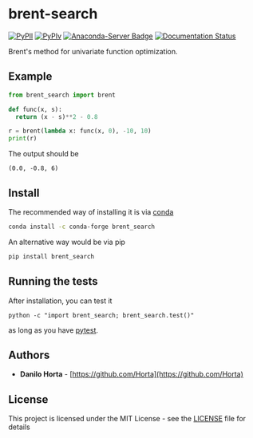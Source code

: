 # brent-search

[![PyPIl](https://img.shields.io/pypi/l/brent-search.svg?style=flat-square)](https://pypi.python.org/pypi/brent-search/)
[![PyPIv](https://img.shields.io/pypi/v/brent-search.svg?style=flat-square)](https://pypi.python.org/pypi/brent-search/)
[![Anaconda-Server Badge](https://anaconda.org/conda-forge/brent_search/badges/version.svg)](https://anaconda.org/conda_forge/brent-search)
[![Documentation Status](https://readthedocs.org/projects/brent-search/badge/?style=flat-square&version=latest)](http://brent-search.readthedocs.io/en/latest/?badge=latest)

Brent's method for univariate function optimization.

## Example

```python
from brent_search import brent

def func(x, s):
  return (x - s)**2 - 0.8

r = brent(lambda x: func(x, 0), -10, 10)
print(r)
```
The output should be
```
(0.0, -0.8, 6)
```

## Install

The recommended way of installing it is via
[conda](http://conda.pydata.org/docs/index.html)
```bash
conda install -c conda-forge brent_search
```

An alternative way would be via pip
```bash
pip install brent_search
```

## Running the tests

After installation, you can test it
```
python -c "import brent_search; brent_search.test()"
```
as long as you have [pytest](http://docs.pytest.org/en/latest/).

## Authors

* **Danilo Horta** - [https://github.com/Horta](https://github.com/Horta)

## License

This project is licensed under the MIT License - see the
[LICENSE](LICENSE) file for details
